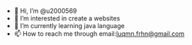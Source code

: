 - 👋 Hi, I’m @u2000569
- 👀 I’m interested in create a websites
- 🌱 I’m currently learning java language
- 📫 How to reach me through email:luqmn.frhn@gmail.com

<!---
u2000569/u2000569 is a ✨ special ✨ repository because its `README.md` (this file) appears on your GitHub profile.
You can click the Preview link to take a look at your changes.
--->
